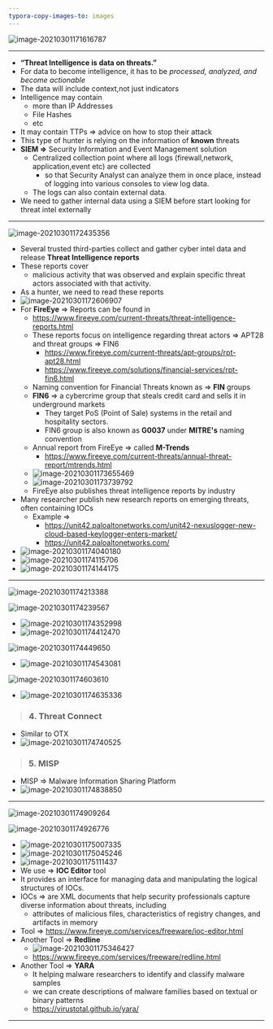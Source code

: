 ```yaml
---
typora-copy-images-to: images
---
```


![image-20210301171616787](images/image-20210301171616787.png)

---



* **“Threat Intelligence is data on threats.”**
* For data to become intelligence, it has to be *processed, analyzed, and become actionable*
* The data will include context,not just indicators
* Intelligence may contain 
  * more than IP Addresses
  * File Hashes
  * etc
* It may contain TTPs => advice on how to stop their attack
* This type of hunter is relying on the information of **known** threats
* **SIEM =>** Security Information and Event Management solution
  * Centralized collection point where all logs (firewall,network, application,event etc)  are collected
    * so that Security Analyst can analyze them in once place, instead of logging into various consoles to view log data.
  * The logs can also contain external data.
* We need to gather  internal data using a SIEM  before start looking for threat intel externally





---





![image-20210301172435356](images/image-20210301172435356.png)





* Several trusted third-parties collect and gather cyber intel data and release **Threat Intelligence reports**
* These reports cover
  * malicious activity that was observed and explain specific threat actors associated with that activity.
* As a hunter, we need to read these reports
* ![image-20210301172606907](images/image-20210301172606907.png)
* For **FireEye** => Reports can be found in 
  * https://www.fireeye.com/current-threats/threat-intelligence-reports.html
  * These reports focus on intelligence regarding threat actors => APT28 and threat groups => FIN6
    * https://www.fireeye.com/current-threats/apt-groups/rpt-apt28.html
    * https://www.fireeye.com/solutions/financial-services/rpt-fin6.html
  * Naming convention for Financial Threats known as => **FIN** groups
  * **FIN6** => a cybercrime group that steals credit card and sells it in underground markets
    * They target PoS (Point of Sale) systems in the retail and hospitality sectors.
    * FIN6 group is also known as **G0037** under **MITRE's** naming convention
  * Annual report from FireEye => called **M-Trends**
    * https://www.fireeye.com/current-threats/annual-threat-report/mtrends.html
  * ![image-20210301173655469](images/image-20210301173655469.png)
  * ![image-20210301173739792](images/image-20210301173739792.png)
  * FireEye also publishes threat intelligence reports by industry
* Many researcher publish new research reports on emerging threats, often containing IOCs
  * Example => 
    * https://unit42.paloaltonetworks.com/unit42-nexuslogger-new-cloud-based-keylogger-enters-market/
    * https://unit42.paloaltonetworks.com/
* ![image-20210301174040180](images/image-20210301174040180.png)
* ![image-20210301174115706](images/image-20210301174115706.png)
* ![image-20210301174144175](images/image-20210301174144175.png)





---





![image-20210301174213388](images/image-20210301174213388.png)





![image-20210301174239567](images/image-20210301174239567.png)





* ![image-20210301174352998](images/image-20210301174352998.png)
* ![image-20210301174412470](images/image-20210301174412470.png)





![image-20210301174449650](images/image-20210301174449650.png)



* ![image-20210301174543081](images/image-20210301174543081.png)





![image-20210301174603610](images/image-20210301174603610.png)



* ![image-20210301174635336](images/image-20210301174635336.png)





> ### 4. Threat Connect



* Similar to OTX
* ![image-20210301174740525](images/image-20210301174740525.png)





> ### 5. MISP



* MISP => Malware Information Sharing Platform
* ![image-20210301174838850](images/image-20210301174838850.png)





---





![image-20210301174909264](images/image-20210301174909264.png)





![image-20210301174926776](images/image-20210301174926776.png)





* ![image-20210301175007335](images/image-20210301175007335.png)
* ![image-20210301175045246](images/image-20210301175045246.png)
* ![image-20210301175111437](images/image-20210301175111437.png)
* We use => **IOC Editor** tool
* It provides an interface for managing data and manipulating the logical structures of IOCs.
* IOCs => are XML documents that help security professionals capture diverse information about threats, including
  * attributes of malicious files, characteristics of registry changes, and artifacts in memory
* Tool => https://www.fireeye.com/services/freeware/ioc-editor.html
* Another Tool => **Redline**
  * ![image-20210301175346427](images/image-20210301175346427.png)
  * https://www.fireeye.com/services/freeware/redline.html
* Another Tool => **YARA**
  * It helping malware researchers to identify and classify malware samples
  * we can create descriptions of malware families based on textual or binary patterns
  * https://virustotal.github.io/yara/





---





